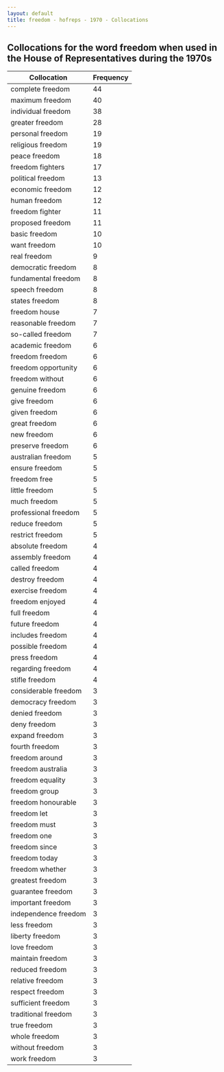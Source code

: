 ```yaml
---
layout: default
title: freedom - hofreps - 1970 - Collocations
---
```

## Collocations for the word **freedom** when used in the House of Representatives during the 1970s

| Collocation | Frequency |
|--------------|----------------|
|complete freedom|44|
|maximum freedom|40|
|individual freedom|38|
|greater freedom|28|
|personal freedom|19|
|religious freedom|19|
|peace freedom|18|
|freedom fighters|17|
|political freedom|13|
|economic freedom|12|
|human freedom|12|
|freedom fighter|11|
|proposed freedom|11|
|basic freedom|10|
|want freedom|10|
|real freedom|9|
|democratic freedom|8|
|fundamental freedom|8|
|speech freedom|8|
|states freedom|8|
|freedom house|7|
|reasonable freedom|7|
|so-called freedom|7|
|academic freedom|6|
|freedom freedom|6|
|freedom opportunity|6|
|freedom without|6|
|genuine freedom|6|
|give freedom|6|
|given freedom|6|
|great freedom|6|
|new freedom|6|
|preserve freedom|6|
|australian freedom|5|
|ensure freedom|5|
|freedom free|5|
|little freedom|5|
|much freedom|5|
|professional freedom|5|
|reduce freedom|5|
|restrict freedom|5|
|absolute freedom|4|
|assembly freedom|4|
|called freedom|4|
|destroy freedom|4|
|exercise freedom|4|
|freedom enjoyed|4|
|full freedom|4|
|future freedom|4|
|includes freedom|4|
|possible freedom|4|
|press freedom|4|
|regarding freedom|4|
|stifle freedom|4|
|considerable freedom|3|
|democracy freedom|3|
|denied freedom|3|
|deny freedom|3|
|expand freedom|3|
|fourth freedom|3|
|freedom around|3|
|freedom australia|3|
|freedom equality|3|
|freedom group|3|
|freedom honourable|3|
|freedom let|3|
|freedom must|3|
|freedom one|3|
|freedom since|3|
|freedom today|3|
|freedom whether|3|
|greatest freedom|3|
|guarantee freedom|3|
|important freedom|3|
|independence freedom|3|
|less freedom|3|
|liberty freedom|3|
|love freedom|3|
|maintain freedom|3|
|reduced freedom|3|
|relative freedom|3|
|respect freedom|3|
|sufficient freedom|3|
|traditional freedom|3|
|true freedom|3|
|whole freedom|3|
|without freedom|3|
|work freedom|3|
